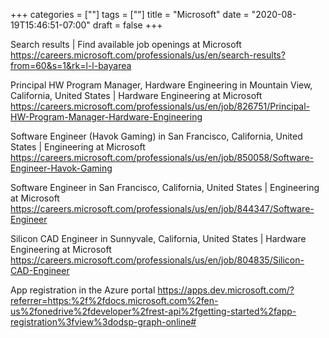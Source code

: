 +++
categories = [""]
tags = [""]
title = "Microsoft"
date = "2020-08-19T15:46:51-07:00"
draft = false
+++

Search results | Find available job openings at Microsoft
https://careers.microsoft.com/professionals/us/en/search-results?from=60&s=1&rk=l-l-bayarea

Principal HW Program Manager, Hardware Engineering in Mountain View, California, United States | Hardware Engineering at Microsoft
https://careers.microsoft.com/professionals/us/en/job/826751/Principal-HW-Program-Manager-Hardware-Engineering

Software Engineer (Havok Gaming) in San Francisco, California, United States | Engineering at Microsoft
https://careers.microsoft.com/professionals/us/en/job/850058/Software-Engineer-Havok-Gaming

Software Engineer in San Francisco, California, United States | Engineering at Microsoft
https://careers.microsoft.com/professionals/us/en/job/844347/Software-Engineer

Silicon CAD Engineer in Sunnyvale, California, United States | Hardware Engineering at Microsoft
https://careers.microsoft.com/professionals/us/en/job/804835/Silicon-CAD-Engineer

App registration in the Azure portal
https://apps.dev.microsoft.com/?referrer=https:%2f%2fdocs.microsoft.com%2fen-us%2fonedrive%2fdeveloper%2frest-api%2fgetting-started%2fapp-registration%3fview%3dodsp-graph-online#
